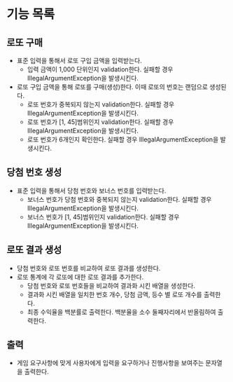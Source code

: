 # 기능 목록

## 로또 구매
- 표준 입력을 통해서 로또 구입 금액을 입력받는다.
  - 입력 금액이 1,000 단위인지 validation한다. 실패할 경우 IllegalArgumentException을 발생시킨다.
- 로또 구입 금액을 통해 로또를 구매(생성)한다. 이때 로또의 번호는 랜덤으로 생성된다.
  - 로또 번호가 중복되지 않는지 validation한다. 실패할 경우 IllegalArgumentException을 발생시킨다.
  - 로또 번호가 [1, 45]범위인지 validation한다. 실패할 경우 IllegalArgumentException을 발생시킨다.
  - 로또 번호가 6개인지 확인한다. 실패할 경우 IllegalArgumentException을 발생시킨다.


## 당첨 번호 생성
- 표준 입력을 통해서 당첨 번호와 보너스 번호를 입력받는다.
  - 보너스 번호가 당첨 번호와 중복되지 않는지 validation한다. 실패할 경우 IllegalArgumentException을 발생시킨다.
  - 보너스 번호가 [1, 45]범위인지 validation한다. 실패할 경우 IllegalArgumentException을 발생시킨다.

## 로또 결과 생성
- 당첨 번호와 로또 번호를 비교하여 로또 결과를 생성한다.
- 로또 통계에 각 로또에 대한 로또 결과를 추가한다. 
  - 당첨 번호와 로또 번호들을 비교하여 결과화 시킨 배열을 생성한다.
  - 결과화 시킨 배열을 일치한 번호 개수, 당첨 금액, 등수 별 로또 개수를 출력한다.
  - 최종 수익율을 백분률로 출력한다. 백분율을 소수 둘째자리에서 반올림하여 출력한다.

## 출력
- 게임 요구사항에 맞게 사용자에게 입력을 요구하거나 진행사항을 보여주는 문자열을 출력한다.